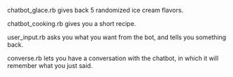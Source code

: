 chatbot_glace.rb gives back 5 randomized ice cream flavors. 

chatbot_cooking.rb gives you a short recipe.

user_input.rb asks you what you want from the bot, and tells you something back.

converse.rb lets you have a conversation with the chatbot, in which it will remember what you just said.